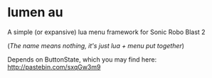 # lumen au
 A simple (or expansive) lua menu framework for Sonic Robo Blast 2

(_The name means nothing, it's just lua + menu put together_)


Depends on ButtonState, which you may find here: <http://pastebin.com/sxqGw3m9>
